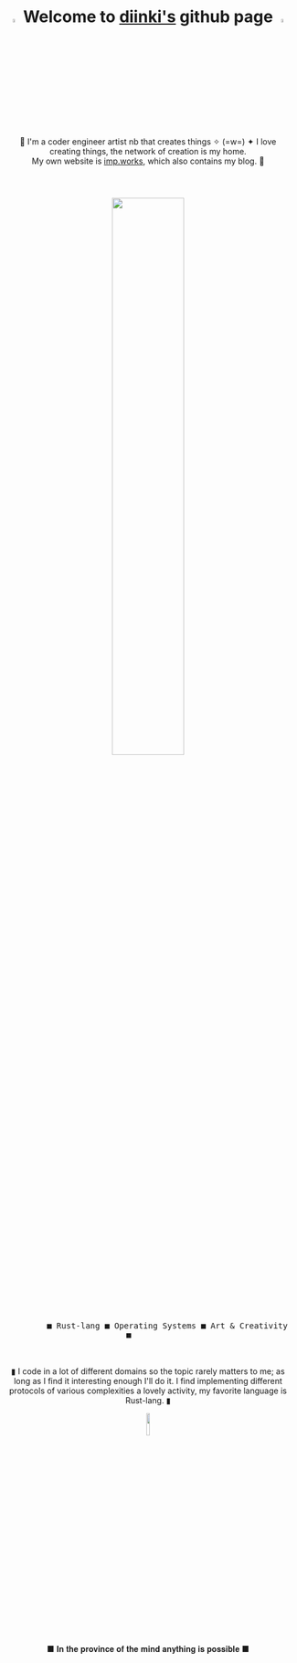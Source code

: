 
<h1 align="center"> <img src="https://media3.giphy.com/media/l4FGr7tMjH3ajuwy4/giphy.gif" width="4%"> Welcome to <a href="https://imp.works" target="_blank">diinki's</a> github page <img src="https://media3.giphy.com/media/l4FGr7tMjH3ajuwy4/giphy.gif" width="4%"> </h1>
<br>
<p align="center">
🌹 I'm a coder engineer artist nb that creates things ✧ (=w=) ✦ I love creating things, the network of creation is my home. <br>
My own website is <a href="https://imp.works" target="_blank">imp.works</a>, which also contains my blog. 🌹
</p>
<h1> </h1>
<br>

<div float="left" align="center">
    <img src="https://media2.giphy.com/media/ao9DUiTKH60XS/giphy.gif" width="50%"/>
  <div>
     <kbd>
       <br>
       &nbsp; &nbsp;  &nbsp; &nbsp; ■ Rust-lang ■ Operating Systems ■ Art & Creativity ■  &nbsp; &nbsp;  &nbsp; &nbsp;
       <br> <br>
     </kbd>
  <div>
    <br>
</div>


  <p align="center">
  ▮ I code in a lot of different domains so the topic rarely matters to me; as long as I find it interesting enough I'll do it. I find
  implementing different protocols of various complexities a lovely activity, my favorite language is Rust-lang. ▮
  </p>
        <img src="https://media1.giphy.com/media/xUOwG6WpYHxPEx86EE/giphy.gif" width="10%">

  <p align="center">
    ■ 𝐈𝐧 𝐭𝐡𝐞 𝐩𝐫𝐨𝐯𝐢𝐧𝐜𝐞 𝐨𝐟 𝐭𝐡𝐞 𝐦𝐢𝐧𝐝 𝐚𝐧𝐲𝐭𝐡𝐢𝐧𝐠 𝐢𝐬 𝐩𝐨𝐬𝐬𝐢𝐛𝐥𝐞 ■
  </p>
